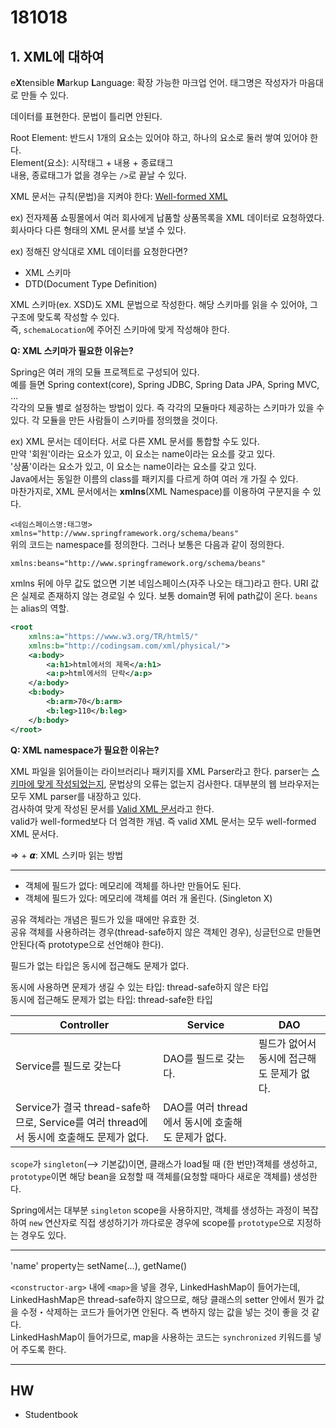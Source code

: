 # 181018

## 1. XML에 대하여

e**X**tensible **M**arkup **L**anguage: 확장 가능한 마크업 언어. 태그명은 작성자가 마음대로 만들 수 있다.

데이터를 표현한다. 문법이 틀리면 안된다.

Root Element: 반드시 1개의 요소는 있어야 하고, 하나의 요소로 둘러 쌓여 있어야 한다.  
Element(요소): 시작태그 + 내용 + 종료태그  
내용, 종료태그가 없을 경우는 `/>`로 끝날 수 있다.

XML 문서는 규칙(문법)을 지켜야 한다: <u>Well-formed XML</u>

ex) 전자제품 쇼핑몰에서 여러 회사에게 납품할 상품목록을 XML 데이터로 요청하였다.  
회사마다 다른 형태의 XML 문서를 보낼 수 있다.

ex) 정해진 양식대로 XML 데이터를 요청한다면?   

- XML 스키마
- DTD(Document Type Definition)

XML 스키마(ex. XSD)도 XML 문법으로 작성한다. 해당 스키마를 읽을 수 있어야, 그 구조에 맞도록 작성할 수 있다.  
즉, `schemaLocation`에 주어진 스키마에 맞게 작성해야 한다.

**Q: XML 스키마가 필요한 이유는?**<br>

Spring은 여러 개의 모듈 프로젝트로 구성되어 있다.  
예를 들면 Spring context(core), Spring JDBC, Spring Data JPA, Spring MVC, …  
각각의 모듈 별로 설정하는 방법이 있다. 즉 각각의 모듈마다 제공하는 스키마가 있을 수 있다. 각 모듈을 만든 사람들이 스키마를 정의했을 것이다.

ex) XML 문서는 데이터다. 서로 다른 XML 문서를 통합할 수도 있다.  
만약 '회원'이라는 요소가 있고, 이 요소는 name이라는 요소를 갖고 있다.  
'상품'이라는 요소가 있고, 이 요소는 name이라는 요소를 갖고 있다.  
Java에서는 동일한 이름의 class를 패키지를 다르게 하여 여러 개 가질 수 있다.  
마찬가지로, XML 문서에서는 **xmlns**(XML Namespace)를 이용하여 구분지을 수 있다.

`<네임스페이스명:태그명>`  
`xmlns="http://www.springframework.org/schema/beans"`  
위의 코드는 namespace를 정의한다. 그러나 보통은 다음과 같이 정의한다.

`xmlns:beans="http://www.springframework.org/schema/beans"`

xmlns 뒤에 아무 값도 없으면 기본 네임스페이스(자주 나오는 태그)라고 한다. URI 값은 실제로 존재하지 않는 경로일 수 있다. 보통 domain명 뒤에 path값이 온다. `beans`는 alias의 역할.

```xml
<root
    xmlns:a="https://www.w3.org/TR/html5/"
    xmlns:b="http://codingsam.com/xml/physical/">
    <a:body>
        <a:h1>html에서의 제목</a:h1>
        <a:p>html에서의 단락</a:p>
    </a:body>
    <b:body>
        <b:arm>70</b:arm>
        <b:leg>110</b:leg>
    </b:body>
</root>
```

**Q: XML namespace가 필요한 이유는?**<br>

XML 파일을 읽어들이는 라이브러리나 패키지를 XML Parser라고 한다. parser는 <u>스키마에 맞게 작성되었는지</u>, 문법상의 오류는 없는지 검사한다. 대부분의 웹 브라우저는 모두 XML parser를 내장하고 있다.  
검사하여 맞게 작성된 문서를 <u>Valid XML 문서</u>라고 한다.  
valid가 well-formed보다 더 엄격한 개념. 즉 valid XML 문서는 모두 well-formed XML 문서다.<br>

=> + 𝞪: XML 스키마 읽는 방법

---

- 객체에 필드가 없다: 메모리에 객체를 하나만 만들어도 된다.  
- 객체에 필드가 있다: 메모리에 객체를 여러 개 올린다. (Singleton X)

공유 객체라는 개념은 필드가 있을 때에만 유효한 것.  
공유 객체를 사용하려는 경우(thread-safe하지 않은 객체인 경우), 싱글턴으로 만들면 안된다(즉 prototype으로 선언해야 한다).

필드가 없는 타입은 동시에 접근해도 문제가 없다.

동시에 사용하면 문제가 생길 수 있는 타입: thread-safe하지 않은 타입  
동시에 접근해도 문제가 없는 타입: thread-safe한 타입

| Controller                                                   | Service                                            | DAO                                        |
| ------------------------------------------------------------ | -------------------------------------------------- | ------------------------------------------ |
| Service를 필드로 갖는다                                      | DAO를 필드로 갖는다.                               | 필드가 없어서 동시에 접근해도 문제가 없다. |
| Service가 결국 thread-safe하므로, Service를 여러 thread에서 동시에 호출해도 문제가 없다. | DAO를 여러 thread에서 동시에 호출해도 문제가 없다. |                                            |

`scope`가 `singleton`(—> 기본값)이면, 클래스가 load될 때 (한 번만)객체를 생성하고, `prototype`이면 해당 bean을 요청할 때 객체를(요청할 때마다 새로운 객체를) 생성한다.

Spring에서는 대부분 `singleton` scope을 사용하지만, 객체를 생성하는 과정이 복잡하여 `new` 연산자로 직접 생성하기가 까다로운 경우에 scope를 `prototype`으로 지정하는 경우도 있다.

---

'name' property는 setName(...), getName()

`<constructor-arg>` 내에 `<map>`을 넣을 경우, LinkedHashMap이 들어가는데, LinkedHashMap은 thread-safe하지 않으므로, 해당 클래스의 setter 안에서 뭔가 값을 수정・삭제하는 코드가 들어가면 안된다. 즉 변하지 않는 값을 넣는 것이 좋을 것 같다.  
LinkedHashMap이 들어가므로, map을 사용하는 코드는 `synchronized` 키워드를 넣어 주도록 한다.<br>

---

## HW

- Studentbook
